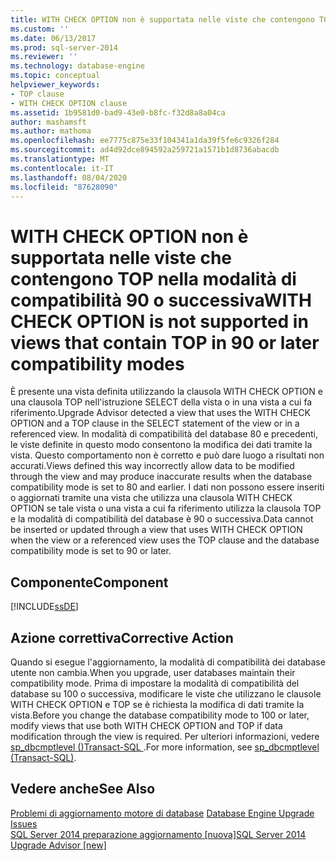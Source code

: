 ```yaml
---
title: WITH CHECK OPTION non è supportata nelle viste che contengono TOP in modalità di compatibilità 90 o successive | Microsoft Docs
ms.custom: ''
ms.date: 06/13/2017
ms.prod: sql-server-2014
ms.reviewer: ''
ms.technology: database-engine
ms.topic: conceptual
helpviewer_keywords:
- TOP clause
- WITH CHECK OPTION clause
ms.assetid: 1b9581d0-bad9-43e0-b8fc-f32d8a8a04ca
author: mashamsft
ms.author: mathoma
ms.openlocfilehash: ee7775c875e33f104341a1da39f5fe6c9326f284
ms.sourcegitcommit: ad4d92dce894592a259721a1571b1d8736abacdb
ms.translationtype: MT
ms.contentlocale: it-IT
ms.lasthandoff: 08/04/2020
ms.locfileid: "87628090"
---
```

# <a name="with-check-option-is-not-supported-in-views-that-contain-top-in-90-or-later-compatibility-modes"></a><span data-ttu-id="1e33c-102">WITH CHECK OPTION non è supportata nelle viste che contengono TOP nella modalità di compatibilità 90 o successiva</span><span class="sxs-lookup"><span data-stu-id="1e33c-102">WITH CHECK OPTION is not supported in views that contain TOP in 90 or later compatibility modes</span></span>
  <span data-ttu-id="1e33c-103">È presente una vista definita utilizzando la clausola WITH CHECK OPTION e una clausola TOP nell'istruzione SELECT della vista o in una vista a cui fa riferimento.</span><span class="sxs-lookup"><span data-stu-id="1e33c-103">Upgrade Advisor detected a view that uses the WITH CHECK OPTION and a TOP clause in the SELECT statement of the view or in a referenced view.</span></span> <span data-ttu-id="1e33c-104">In modalità di compatibilità del database 80 e precedenti, le viste definite in questo modo consentono la modifica dei dati tramite la vista. Questo comportamento non è corretto e può dare luogo a risultati non accurati.</span><span class="sxs-lookup"><span data-stu-id="1e33c-104">Views defined this way incorrectly allow data to be modified through the view and may produce inaccurate results when the database compatibility mode is set to 80 and earlier.</span></span> <span data-ttu-id="1e33c-105">I dati non possono essere inseriti o aggiornati tramite una vista che utilizza una clausola WITH CHECK OPTION se tale vista o una vista a cui fa riferimento utilizza la clausola TOP e la modalità di compatibilità del database è 90 o successiva.</span><span class="sxs-lookup"><span data-stu-id="1e33c-105">Data cannot be inserted or updated through a view that uses WITH CHECK OPTION when the view or a referenced view uses the TOP clause and the database compatibility mode is set to 90 or later.</span></span>  
  
## <a name="component"></a><span data-ttu-id="1e33c-106">Componente</span><span class="sxs-lookup"><span data-stu-id="1e33c-106">Component</span></span>  
 [!INCLUDE[ssDE](../../includes/ssde-md.md)]  
  
## <a name="corrective-action"></a><span data-ttu-id="1e33c-107">Azione correttiva</span><span class="sxs-lookup"><span data-stu-id="1e33c-107">Corrective Action</span></span>  
 <span data-ttu-id="1e33c-108">Quando si esegue l'aggiornamento, la modalità di compatibilità dei database utente non cambia.</span><span class="sxs-lookup"><span data-stu-id="1e33c-108">When you upgrade, user databases maintain their compatibility mode.</span></span> <span data-ttu-id="1e33c-109">Prima di impostare la modalità di compatibilità del database su 100 o successiva, modificare le viste che utilizzano le clausole WITH CHECK OPTION e TOP se è richiesta la modifica di dati tramite la vista.</span><span class="sxs-lookup"><span data-stu-id="1e33c-109">Before you change the database compatibility mode to 100 or later, modify views that use both WITH CHECK OPTION and TOP if data modification through the view is required.</span></span> <span data-ttu-id="1e33c-110">Per ulteriori informazioni, vedere [sp_dbcmptlevel &#40;&#41;Transact-SQL ](/sql/relational-databases/system-stored-procedures/sp-dbcmptlevel-transact-sql).</span><span class="sxs-lookup"><span data-stu-id="1e33c-110">For more information, see [sp_dbcmptlevel &#40;Transact-SQL&#41;](/sql/relational-databases/system-stored-procedures/sp-dbcmptlevel-transact-sql).</span></span>  
  
## <a name="see-also"></a><span data-ttu-id="1e33c-111">Vedere anche</span><span class="sxs-lookup"><span data-stu-id="1e33c-111">See Also</span></span>  
 <span data-ttu-id="1e33c-112">[Problemi di aggiornamento motore di database](../../../2014/sql-server/install/database-engine-upgrade-issues.md) </span><span class="sxs-lookup"><span data-stu-id="1e33c-112">[Database Engine Upgrade Issues](../../../2014/sql-server/install/database-engine-upgrade-issues.md) </span></span>  
 [<span data-ttu-id="1e33c-113">SQL Server 2014 preparazione aggiornamento &#91;nuova&#93;</span><span class="sxs-lookup"><span data-stu-id="1e33c-113">SQL Server 2014 Upgrade Advisor &#91;new&#93;</span></span>](sql-server-2014-upgrade-advisor.md)  
  
  
